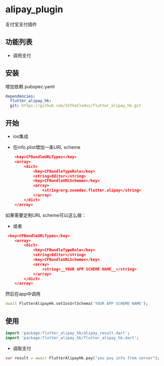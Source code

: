 ﻿# alipay_plugin
支付宝支付插件

## 功能列表

* 调用支付


## 安装

增加依赖 pubspec.yaml
```yaml
dependencies:
  flutter_alipay_hk: 
  git: https://github.com/InTheClodus/flutter_alipay_hk.git
```

## 开始

* ios集成



+ 在info.plist增加一条URL scheme

```cmake
    <key>CFBundleURLTypes</key>
    <array>
        <dict>
            <key>CFBundleTypeRole</key>
            <string>Editor</string>
            <key>CFBundleURLSchemes</key>
            <array>
                <string>org.zoomdev.flutter.alipay</string>
            </array>
        </dict>
    </array>
```
如果需要定制URL scheme可以这么做：

+ 或者

```cmake
 <key>CFBundleURLTypes</key>
    <array>
        <dict>
            <key>CFBundleTypeRole</key>
            <string>Editor</string>
            <key>CFBundleURLSchemes</key>
            <array>
                <string>__YOUR APP SCHEME NAME__</string>
            </array>
        </dict>
    </array>
```

然后在app中调用

```dart
await FlutterAlipayHk.setIosUrlSchema('YOUR APP SCHEME NAME');
```



## 使用
```dart
import 'package:flutter_alipay_hk/alipay_result.dart';
import 'package:flutter_alipay_hk/flutter_alipay_hk.dart';
```


* 调取支付

```dart
var result = await FlutterAlipayHk.pay("you pay info from server");
```


